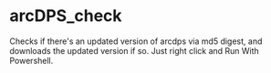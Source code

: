 # arcDPS_check
Checks if there's an updated version of arcdps via md5 digest, and downloads the updated version if so.
Just right click and Run With Powershell.
